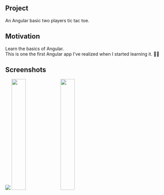 ## Project

An Angular basic two players tic tac toe.

## Motivation

Learn the basics of Angular. 
<br/>
This is one the first Angular app I've realized when I started learning it. 👩‍🔧

## Screenshots

<img src="https://i.postimg.cc/9XxBFpWJ/1111.png">
<img src="https://i.postimg.cc/gkQq32Lh/33333.png" width="30%">
<img src="https://i.postimg.cc/qMzxt3q0/2222.png" width="30%">

